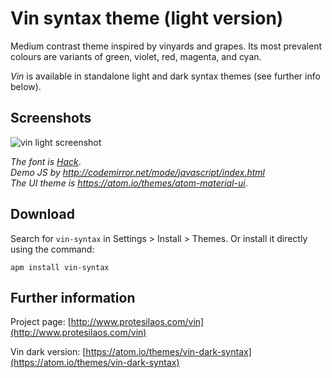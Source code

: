 # Vin syntax theme (light version)

Medium contrast theme inspired by vinyards and grapes. Its most prevalent colours are variants of green, violet, red, magenta, and cyan.

*Vin* is available in standalone light and dark syntax themes (see further info below).

## Screenshots

![vin light screenshot](https://raw.githubusercontent.com/protesilaos/prot16/master/vin/img/vin_light_sample.png)

*The font is [Hack](https://github.com/chrissimpkins/Hack)*.  
*Demo JS by http://codemirror.net/mode/javascript/index.html*  
*The UI theme is https://atom.io/themes/atom-material-ui*.

## Download

Search for `vin-syntax` in Settings > Install > Themes. Or install it directly using the command:

```shell
apm install vin-syntax
```

## Further information

Project page: [http://www.protesilaos.com/vin](http://www.protesilaos.com/vin)

Vin dark version: [https://atom.io/themes/vin-dark-syntax](https://atom.io/themes/vin-dark-syntax)
